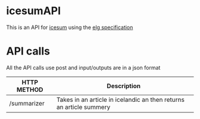 # icesumAPI
This is an API for [icesum](https://github.com/cadia-lvl/icesum) using the [elg specification](https://european-language-grid.readthedocs.io/en/stable/all/A3_API/LTInternalAPI.html#basic-api-pattern) 

# API calls
All the API calls use post and input/outputs are in a json format

| HTTP METHOD | Description |
| ----------- | --------------- |
| /summarizer | Takes in an article in icelandic an then returns an article summery |
